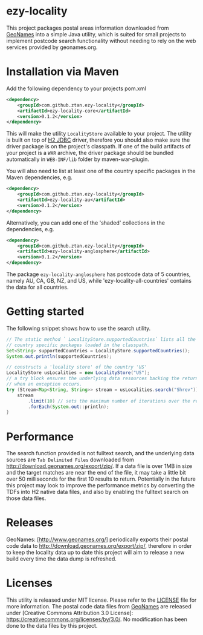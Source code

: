 # ezy-locality
This project packages postal areas information downloaded from [GeoNames](http://download.geonames.org/export/zip/) into a simple Java utility, which is suited for small projects to implement postcode search functionality without needing to rely on the web services provided by geonames.org.

# Installation via Maven

Add the following dependency to your projects pom.xml
```XML
<dependency>
	<groupId>com.github.ztan.ezy-locality</groupId>
	<artifactId>ezy-locality-core</artifactId>
	<version>0.1.2</version>
</dependency>

```
This will make the utility `LocalityStore` available to your project. The utility is built on top of [H2 JDBC](http://www.h2database.com/html/main.html) driver, therefore you should also make sure the driver package is on the project's classpath. If one of the build artifacts of your project is a `WAR` archive, the driver package should be bundled automatically in `WEB-INF/lib` folder by maven-war-plugin.

You will also need to list at least one of the country specific packages in the Maven dependencies, e.g.
```XML
<dependency>
	<groupId>com.github.ztan.ezy-locality</groupId>
	<artifactId>ezy-locality-au</artifactId>
	<version>0.1.2</version>
</dependency>
```

Alternatively, you can add one of the 'shaded' collections in the dependencies, e.g.
```XML
<dependency>
	<groupId>com.github.ztan.ezy-locality</groupId>
	<artifactId>ezy-locality-anglosphere</artifactId>
	<version>0.1.2</version>
</dependency>

```
The package `ezy-locality-anglosphere` has postcode data of 5 countries, namely AU, CA, GB, NZ, and US, while 'ezy-locality-all-countries' contains the data for all countries.

# Getting started

The following snippet shows how to use the search utility.

```Java
// The static method ` LocalityStore.supportedCountries` lists all the countries (codes) with the corresponding
// country specific packages loaded in the classpath.
Set<String> supportedCountries = LocalityStore.supportedCountries();
System.out.println(supportedCountries);

// constructs a 'locality store' of the country 'US'
LocalityStore usLocalities = new LocalityStore("US");
// a try block ensures the underlying data resources backing the returned `Stream` instance will be released even
// when an exception occurs.
try (Stream<Map<String, String>> stream = usLocalities.search("Shrev")) {
	stream
		.limit(10) // sets the maximum number of iterations over the result set
		.forEach(System.out::println);
}
 ```

# Performance
The search function provided is not fulltext search, and the underlying data sources are `Tab Delimited Files` downloaded from http://download.geonames.org/export/zip/. If a data file is over 1MB in size and the target matches are near the end of the file, it may take a little bit over 50 milliseconds for the first 10 results to return. Potentially in the future this project may look to improve the performance metrics by converting the TDFs into H2 native data files, and also by enabling the fulltext search on those data files.

# Releases

GeoNames: [http://www.geonames.org/] periodically exports their postal code data to http://download.geonames.org/export/zip/, therefore in order to keep the locality data up to date this project will aim to release a new build every time the data dump is refreshed.

# Licenses

This utility is released under MIT license. Please refer to the [LICENSE](LICENSE) file for more information.
The postal code data files from [GeoNames](http://www.geonames.org/) are released under [Creative Commons Attribution 3.0 License]: https://creativecommons.org/licenses/by/3.0/. No modification has been done to the data files by this project.

